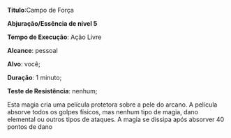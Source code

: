 **Titulo**:Campo de Força

**Abjuração/Essência de nível 5**

**Tempo de Execução**: Ação Livre

**Alcance**: pessoal

**Alvo**: você;

**Duração**: 1 minuto;

**Teste de Resistência**: nenhum;

Esta magia cria uma película protetora sobre a pele do arcano. A película 
absorve todos os golpes físicos, mas nenhum tipo de magia, dano elemental 
ou outros tipos de ataques. A magia se dissipa após absorver 40 pontos de dano